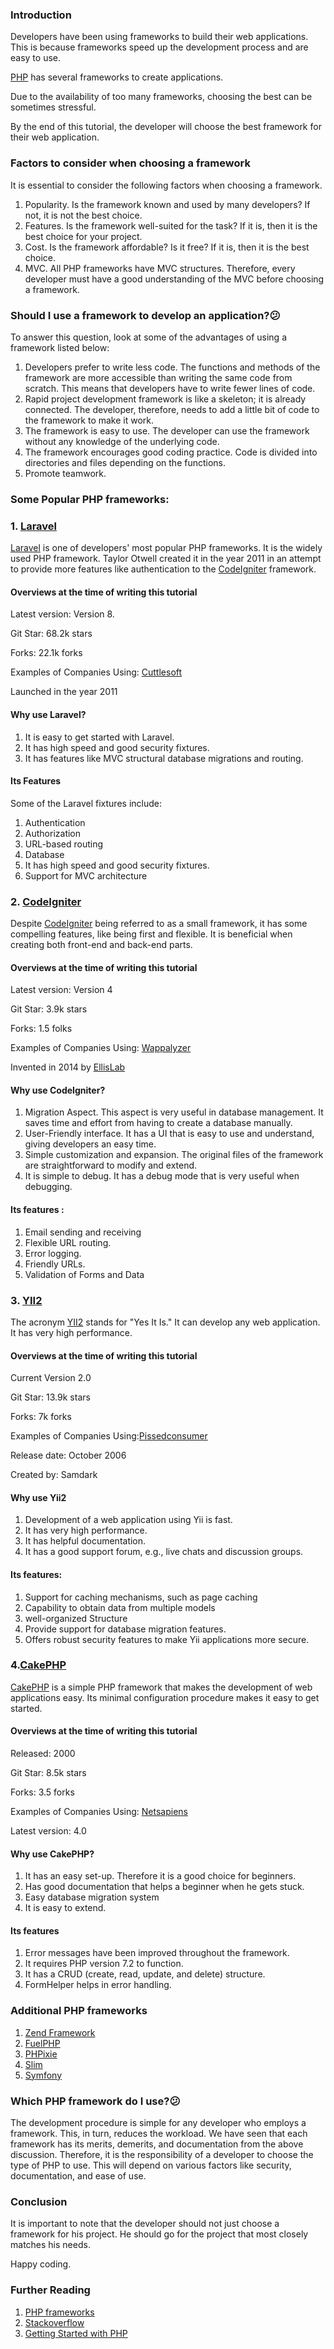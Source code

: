 ### Introduction
Developers have been using frameworks to build their web applications. This is because frameworks speed up the development process and are easy to use.

[PHP](https://www.php.net) has several frameworks to create applications.

Due to the availability of too many frameworks, choosing the best can be sometimes stressful.

By the end of this tutorial, the developer will choose the best framework for their web application.

### Factors to consider when choosing a framework
It is essential to consider the following factors when choosing a framework.
1. Popularity. Is the framework known and used by many developers? If not, it is not the best choice.
2. Features. Is the framework well-suited for the task? If it is, then it is the best choice for your project.
3. Cost. Is the framework affordable? Is it free? If it is, then it is the best choice.
4. MVC. All PHP frameworks have MVC structures. Therefore, every developer must have a good understanding of the MVC before choosing a framework. 

### Should I use a framework to develop an application?😕
To answer this question, look at some of the advantages of using a framework listed below:
1. Developers prefer to write less code. The functions and methods of the framework are more accessible than writing the same code from scratch. This means that developers have to write fewer lines of code.
2. Rapid project development framework is like a skeleton; it is already connected. The developer, therefore, needs to add a little bit of code to the framework to make it work.
3. The framework is easy to use. The developer can use the framework without any knowledge of the underlying code.
4. The framework encourages good coding practice. Code is divided into directories and files depending on the functions.
5. Promote teamwork.
### Some Popular PHP frameworks: 
### 1. [Laravel](https://github.com/laravel/laravel)  
[Laravel](https://laravel.com/) is one of developers' most popular PHP frameworks.
It is the widely used PHP framework.
Taylor Otwell created it in the year 2011 in an attempt to provide more features like authentication to the [CodeIgniter](https://codeigniter.com/) framework.

#### Overviews at the time of writing this tutorial
Latest version: Version 8.

Git Star: 68.2k stars

Forks: 22.1k forks

Examples of Companies Using: [Cuttlesoft](https://cuttlesoft.com)

Launched in the year 2011

#### Why use Laravel?
1. It is easy to get started with Laravel.
2. It has high speed and good security fixtures.
3. It has features like MVC structural database migrations and routing. 

#### Its Features
Some of the Laravel fixtures include:
1. Authentication
2. Authorization
3. URL-based routing
4. Database
5. It has high speed and good security fixtures.
6. Support for MVC architecture 

### 2. [CodeIgniter](https://github.com/codeigniter4/CodeIgniter4)
Despite [CodeIgniter](https://codeigniter.com/) being referred to as a small framework, it has some compelling features, like being first and flexible. It is beneficial when creating both front-end and back-end parts.   

#### Overviews at the time of writing this tutorial
Latest version: Version 4

Git Star: 3.9k stars

Forks: 1.5 folks

Examples of Companies Using: [Wappalyzer](https://www.wappalyzer.com/lookup/www3.yggtorrent.nz)

Invented in 2014 by [EllisLab](https://ellislab.com/)

#### Why use CodeIgniter?
1. Migration Aspect. This aspect is very useful in database management. It saves time and effort from having to create a database manually.
2. User-Friendly interface. It has a UI that is easy to use and understand, giving developers an easy time.
3. Simple customization and expansion. The original files of the framework are straightforward to modify and extend.
4. It is simple to debug. It has a debug mode that is very useful when debugging.

#### Its features :
1. Email sending and receiving
2. Flexible URL routing. 
3. Error logging. 
4. Friendly URLs.
5. Validation of Forms and Data

### 3. [YII2](https://github.com/yiisoft/yii2)
The acronym [YII2](https://www.yiiframework.com) stands for "Yes It Is." It can develop any web application. It has very high performance.

#### Overviews at the time of writing this tutorial
Current Version 2.0

Git Star: 13.9k stars

Forks: 7k forks

Examples of Companies Using:[Pissedconsumer](https://www.pissedconsumer.com) 

Release date: October 2006

Created by: Samdark

#### Why use Yii2
1. Development of a web application using Yii is fast.
2. It has very high performance.
3. It has helpful documentation.
4. It has a good support forum, e.g., live chats and discussion groups.

#### Its features: 
1. Support for caching mechanisms, such as page caching
2. Capability to obtain data from multiple models
3. well-organized Structure
4. Provide support for database migration features.
5. Offers robust security features to make Yii applications more secure.

### 4.[CakePHP](https://github.com/cakephp/cakephp)
[CakePHP](https://cakephp.org/) is a simple PHP framework that makes the development of web applications easy. Its minimal configuration procedure makes it easy to get started.

#### Overviews at the time of writing this tutorial
Released: 2000

Git Star: 8.5k stars

Forks:  3.5 forks

Examples of Companies Using: [Netsapiens](https://enlyft.com/tech/company/netsapiens.com)

Latest version: 4.0

#### Why use CakePHP? 
1. It has an easy set-up. Therefore it is a good choice for beginners.
2. Has good documentation that helps a beginner when he gets stuck.
3. Easy database migration system
4. It is easy to extend.

#### Its features
1. Error messages have been improved throughout the framework.
2. It requires PHP version 7.2 to function.
3. It has a CRUD (create, read, update, and delete) structure.
4. FormHelper helps in error handling.

### Additional PHP frameworks
1. [Zend Framework](github.com/zendframework/zendframework)
2. [FuelPHP](https://github.com/fuelphp/fuelphp)
3. [PHPixie](https://github.com/PHPixie/Framework)
4. [Slim](https://github.com/slimphp/Slim)
5. [Symfony](https://github.com/symfony/symfony)

### Which PHP framework do I use?😕
The development procedure is simple for any developer who employs a framework. This, in turn, reduces the workload. We have seen that each framework has its merits, demerits, and documentation from the above discussion. Therefore, it is the responsibility of a developer to choose the type of PHP to use.
This will depend on various factors like security, documentation, and ease of use.

### Conclusion
It is important to note that the developer should not just choose a framework for his project. He should go for the project that most closely matches his needs.

Happy coding.

### Further Reading
1. [PHP frameworks](https://en.wikipedia.org/wiki/Category:PHP_frameworks)
2. [Stackoverflow](https://stackoverflow.com/questions/794946/what-is-the-best-class-structure-for-simple-php-framework/794992#794992)
3. [Getting Started with PHP](https://www.section.io/engineering-education/introduction-to-php/)

